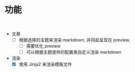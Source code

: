 
# 功能

<br/>

- 文章
  - [ ] 根据选择的主题来渲染 markdown, 并将起呈现在 preview, 
    - [ ] 需要优化 preview
    - [ ] 可以根据主题提供的配置类自定义渲染 markdown
- 渲染
  - [x] 使用 Jinja2 来渲染模板文件

